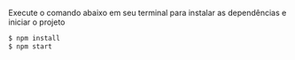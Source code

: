 Execute o comando abaixo em seu terminal para instalar as dependências e iniciar o projeto
```sh
$ npm install
$ npm start
```
